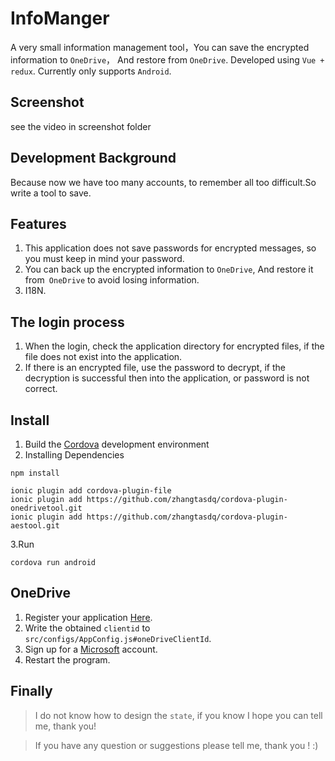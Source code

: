 InfoManger
===
A very small information management tool，You can save the encrypted information to `OneDrive`，
And restore from `OneDrive`. Developed using `Vue + redux`. Currently only supports `Android`.

Screenshot
---
see the video in screenshot folder

Development Background
---
Because now we have too many accounts, to remember all too difficult.So write a tool to save.

Features
---
1. This application does not save passwords for encrypted messages, so you must keep in mind your password.
2. You can back up the encrypted information to `OneDrive`, And restore it from` OneDrive` to avoid losing information.
3. I18N.

The login process
---
1. When the login, check the application directory for encrypted files, if the file does not exist into the application.
2. If there is an encrypted file, use the password to decrypt, if the decryption is successful then into the application, or password is not correct.


Install
---

1. Build the [Cordova](http://cordova.apache.org/#getstarted) development environment
2. Installing Dependencies

```shell
npm install

ionic plugin add cordova-plugin-file
ionic plugin add https://github.com/zhangtasdq/cordova-plugin-onedrivetool.git
ionic plugin add https://github.com/zhangtasdq/cordova-plugin-aestool.git

```
3.Run

```shell
cordova run android
```


OneDrive
---
1. Register your application [Here](https://dev.onedrive.com/app-registration.htm#register-your-app-for-onedrive).
2. Write the obtained `clientid` to `src/configs/AppConfig.js#oneDriveClientId`.
3. Sign up for a [Microsoft](https://account.microsoft.com) account.
4. Restart the program.

Finally
---
> I do not know how to design the `state`, if you know I hope you can tell me, thank you!

>If you have any question or suggestions please tell me, thank you !  :)
